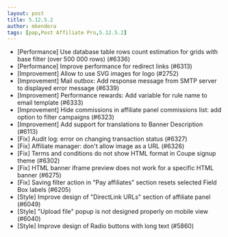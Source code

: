 ```yaml
---
layout: post
title: 5.12.5.2
author: mkendera
tags: [pap,Post Affiliate Pro,5.12.5.2]
---
```


- [Performance] Use database table rows count estimation for grids with base filter (over 500 000 rows) (#6336)
- [Performance] Improve performance for redirect links (#6313)
- [Improvement] Allow to use SVG images for logo (#2752)
- [Improvement] Mail outbox: Add response message from SMTP server to displayed error message (#6339)
- [Improvement] Performance rewards: Add variable for rule name to email template (#6333)
- [Improvement] Hide commissions in affiliate panel commissions list: add option to filter campaigns (#6323)
- [Improvement] Add support for translations to Banner Description (#6113)
- [Fix] Audit log: error on changing transaction status (#6327)
- [Fix] Affiliate manager: don't allow image as a URL (#6326)
- [Fix] Terms and conditions do not show HTML format in Coupe signup theme (#6302)
- [Fix] HTML banner iframe preview does not work for a specific HTML banner (#6275)
- [Fix] Saving filter action in "Pay affiliates" section resets selected Field Box labels (#6205)
- [Style] Improve design of "DirectLink URLs" section of affiliate panel (#6049)
- [Style] "Upload file" popup is not designed properly on mobile view (#6040)
- [Style] Improve design of Radio buttons with long text (#5860)
